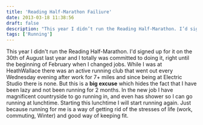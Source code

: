 ```yaml
---
title: 'Reading Half-Marathon Failiure'
date: 2013-03-18 11:38:56
draft: false
description: "This year I didn’t run the Reading Half-Marathon. I’d signed up for it on the 30th of August last year and I totally was committed to doing it, right until the beginning of February when I changed jobs."
tags: ['Running']
---
```


This year I didn't run the Reading Half-Marathon. I'd signed up for it on the 30th of August last year and I totally was committed to doing it, right until the beginning of February when I changed jobs. While I was at HeathWallace there was an active running club that went out every Wednesday evening after work for 7+ miles and since being at Electric Studio there is none. But this is a **big excuse** which hides the fact that I have been lazy and not been running for 2 months. In the new job I have magnificent countryside to go running in, and even has shower so I can go running at lunchtime. Starting this lunchtime I will start running again. Just because running for me is a way of getting rid of the stresses of life (work, commuting, Winter) and good way of keeping fit.